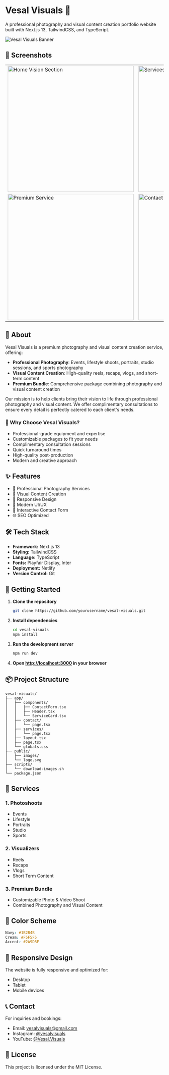 # Vesal Visuals 📸

A professional photography and visual content creation portfolio website built with Next.js 13, TailwindCSS, and TypeScript.

![Vesal Visuals Banner](public/images/premium-1.jpg)

## 📸 Screenshots

<div align="center">
  <table>
    <tr>
      <td><img src=".github/assets/home-vision.png" alt="Home Vision Section" width="400px"/></td>
      <td><img src=".github/assets/services.png" alt="Services Section" width="400px"/></td>
    </tr>
    <tr>
      <td><img src=".github/assets/premium.png" alt="Premium Service" width="400px"/></td>
      <td><img src=".github/assets/contact.png" alt="Contact Form" width="400px"/></td>
    </tr>
  </table>
</div>

## 🎯 About

Vesal Visuals is a premium photography and visual content creation service, offering:

- **Professional Photography**: Events, lifestyle shoots, portraits, studio sessions, and sports photography
- **Visual Content Creation**: High-quality reels, recaps, vlogs, and short-term content
- **Premium Bundle**: Comprehensive package combining photography and visual content creation

Our mission is to help clients bring their vision to life through professional photography and visual content. We offer complimentary consultations to ensure every detail is perfectly catered to each client's needs.

### 🌟 Why Choose Vesal Visuals?

- Professional-grade equipment and expertise
- Customizable packages to fit your needs
- Complimentary consultation sessions
- Quick turnaround times
- High-quality post-production
- Modern and creative approach

## ✨ Features

- 🎯 Professional Photography Services
- 🎥 Visual Content Creation
- 📱 Responsive Design
- 🎨 Modern UI/UX
- 📧 Interactive Contact Form
- 🌐 SEO Optimized

## 🛠️ Tech Stack

- **Framework:** Next.js 13
- **Styling:** TailwindCSS
- **Language:** TypeScript
- **Fonts:** Playfair Display, Inter
- **Deployment:** Netlify
- **Version Control:** Git

## 🚀 Getting Started

1. **Clone the repository**
   ```bash
   git clone https://github.com/yourusername/vesal-visuals.git
   ```

2. **Install dependencies**
   ```bash
   cd vesal-visuals
   npm install
   ```

3. **Run the development server**
   ```bash
   npm run dev
   ```

4. **Open [http://localhost:3000](http://localhost:3000) in your browser**

## 📦 Project Structure

```
vesal-visuals/
├── app/
│   ├── components/
│   │   ├── ContactForm.tsx
│   │   ├── Header.tsx
│   │   └── ServiceCard.tsx
│   ├── contact/
│   │   └── page.tsx
│   ├── services/
│   │   └── page.tsx
│   ├── layout.tsx
│   ├── page.tsx
│   └── globals.css
├── public/
│   ├── images/
│   └── logo.svg
├── scripts/
│   └── download-images.sh
└── package.json
```

## 📸 Services

### 1. Photoshoots
- Events
- Lifestyle
- Portraits
- Studio
- Sports

### 2. Visualizers
- Reels
- Recaps
- Vlogs
- Short Term Content

### 3. Premium Bundle
- Customizable Photo & Video Shoot
- Combined Photography and Visual Content

## 🎨 Color Scheme

```css
Navy: #1B2B4B
Cream: #F5F5F5
Accent: #2A9D8F
```

## 📱 Responsive Design

The website is fully responsive and optimized for:
- Desktop
- Tablet
- Mobile devices

## 📞 Contact

For inquiries and bookings:
- Email: vesalvisuals@gmail.com
- Instagram: [@vesalvisuals](https://instagram.com/vesalvisuals)
- YouTube: [@Vesal.Visuals](https://youtube.com/@Vesal.Visuals)

## 📄 License

This project is licensed under the MIT License.

